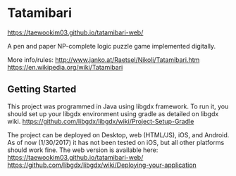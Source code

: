 # Tatamibari

https://taewookim03.github.io/tatamibari-web/

A pen and paper NP-complete logic puzzle game implemented digitally. 

More info/rules:
http://www.janko.at/Raetsel/Nikoli/Tatamibari.htm
https://en.wikipedia.org/wiki/Tatamibari

## Getting Started

This project was programmed in Java using libgdx framework. To run it, you should set up your libgdx environment using gradle as detailed on libgdx wiki. 
https://github.com/libgdx/libgdx/wiki/Project-Setup-Gradle

The project can be deployed on Desktop, web (HTML/JS), iOS, and Android. As of now (1/30/2017) it has not been tested on iOS, but all other platforms should work fine. The web version is available here: https://taewookim03.github.io/tatamibari-web/
https://github.com/libgdx/libgdx/wiki/Deploying-your-application
